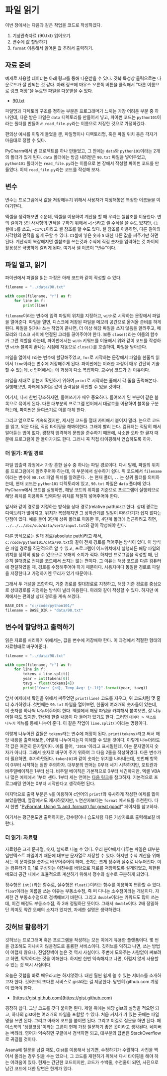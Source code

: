 # 파일 읽기

이번 장에서는 다음과 같은 작업을 코드로 작성하겠다.

1. 기상관측자료 (90.txt) 읽어오기.
1. 변수에 값 할당하기
1. `format` 이용해서 읽어온 값 추려서 출력하기.

## 자료 준비

예제로 사용할 데이터는 아래 링크를 통해 다운받을 수 있다. 깃북 특성상 클릭으로는 다운로드가 잘 안되는 것 같다. 아래 링크에 마우스 오른쪽 버튼을 클릭해서 "다른 이름으로 링크 저장"을 누르면 파일을 다운받을 수 있다.

* [90.txt](./data/90.txt)

파일명과 디렉토리 구조를 정하는 부분은 프로그래머가 느끼는 가장 어려운 부분 중 하나인데, 다운 받은 파일은 `data` 디렉토리를 만들어서 넣고, 파이썬 코드는 `python101`이라는 폴더를 만들어서 `read_file.py`라는 이름으로 저장한 것으로 가정하겠다.

편의상 예시를 이렇게 들었을 뿐, 파일명이나 디렉토리명, 혹은 파일 위치 등은 각자가 마음대로 정할 수 있다.

PyCharm에서 빈 프로젝트를 하나 만들었고, 그 안에는 `data`와 `python101`이라는 2개의 폴더가 있게 된다. `data` 폴더에는 방금 내려받은 `90.txt` 파일을 넣어두었고, `python101` 폴더에는 `read_file.py`라는 이름으로 본 장에서 작성할 파이썬 코드를 만들었다. 이제 `read_file.py`라는 코드를 작성해 보자.

## 변수

변수는 프로그램에서 값을 저장해두기 위해서 사용자가 지정해놓은 특정한 이름들을 이야기한다.

엑셀을 생각해보면 쉬운데, 엑셀을 이용하여 계산을 할 때 우리는 셀참조를 이용한다. 변의 길이가 `5`인 사각형의 면적을 구하기 위해서 `=5*5`라고 셀 수식을 쓸 수도 있지만, `C1` 셀에 `5`를 쓰고, `=C1*C1`이라고 셀 참조를 할 수도 있다. 셀 참조를 이용하면, 다른 길이의 사각형의 면적을 쉽게 구할 수 있다. `C1`셀에 넣은 숫자 `5` 대신 다른 값을 써주기만 하면된다. 계산식이 복잡해지면 셀참조를 쓰는것과 수식에 직접 숫자를 입력하는 것 차이의 활용성은 극명하게 갈리게 된다. 여기서 셀 이름이 "변수"이다.

## 파일 열고, 읽기

파이썬에서 파일을 읽는 과정은 아래 코드와 같이 작성할 수 있다.

```python
filename = "../data/90.txt"

with open(filename, "r") as f:
    for line in f:
        print(line)
```

`filename`이라는 변수에 입력 파일의 위치를 지정하고, `with`로 시작하는 문장에서 파일을 열어준다. 파일을 열면, 디스크에 저장된 파일을 메모리 공간으로 옮겨올 준비를 하게 된다. 파일을 읽거나 쓰는 작업이 끝나면, 더 이상 해당 파일을 쓰지 않음을 알려주고, 메모리와 디스크 사이에 연결된 고리를 끊어주어야 한다. 보통 `close()`라는 이름의 함수가 그런 역할을 하는데, 파이썬에서는 `with` 키워드를 이용해서 위와 같이 코드를 작성하면 `with` 블록이 끝나는 시점에 자동으로 `close()`를 호출하여, 파일을 닫아준다.

파일을 열어서 `f`라는 변수에 할당해주었고, `for`로 시작하는 문장에서 파일을 한줄씩 읽어서 `line`이라는 변수에 저장해주게 된다. 파이썬에는 이러한 과정이 매우 간단히 기술할 수 있는데, c 언어에서는 이 과정이 다소 복잡하다. 교수님 코드가 긴 이유이다.

파일을 제대로 읽는지 확인하기 위하여 `print`로 시작하는 줄에서 각 줄을 출력해본다. 실행해보면, 아래에 읽어온 값이 출력됨을 확인할 수 있을 것이다.

여기서, 다시 한번 강조하자면, 들여쓰기가 매우 중요하다. 들여쓰기 된 부분이 같은 블록으로 묶이게 된다. 다른 대부분의 프로그램 언어에서 대괄호를 이용하여 블록을 구분하는데, 파이썬은 들여쓰기로 이를 대체 한다.

그리고 앞으로도 계속되겠지만, 제시한 코드를 절대 카피해서 붙이지 말라. 눈으로 코드를 읽고, 외운 다음, 직접 타이핑을 해봐야한다. 그래야 빨리 는다. 컴퓨터는 적당히 해서 알아듣는 법이 없다. 굉장히 엄격하게 문법을 준수하기 때문에, 사소한 오타 한 글자 때문에 프로그램이 안 돌아가기도 한다. 그러니 꼭 직접 타이핑해서 연습하도록 하자.

### 더 읽기: 파일 경로

파일 입출력 과정에서 가장 흔한 실수 중 하나는 파일 경로이다. 다시 말해, 파일의 위치를 프로그램에게 알려주어야 하는데, 이 부분에서 실수하기 쉽다. 위 코드에서 `filename`이라는 변수에 `90.txt` 파일 위치를 알려준다. `.`는 현재 폴더, `..` 는 상위 폴더를 의미하는데, 현재 코드는 `python101` 디렉토리에 있고, `90.txt` 파일은 `data` 폴더에 있다. PyCharm에서 코드를 실행하면, 해당 코드의 위치를 기준으로 프로그램이 실행되므로 해당 위치를 이용하여 입력파일 위치를 적절히 넣어주어야 한다.

앞서와 같이 경로를 지정하는 방식을 상대 경로(relative path)라고 한다. 상대 경로는 디렉토리가 많아지고, 위치가 복잡해지면 그 상하관계를 일일이 따라가기가 쉽지 않다는 단점이 있다. 예를 들어 3단계 상위 폴더로 이동한 후, 4단계 폴더에 접근하려고 하면, `../../../abc/sub/data/ver1/input.txt`와 같이 작성해야 한다.

다른 방식으로는 절대 경로(absolute path)라고 해서, `c:/code/python101/data/90.txt`와 같이 전체 경로를 적어주는 방식이 있다. 이 방식은 파일 경로를 직관적으로 알 수 있고, 프로그램이 어느위치에서 실행되든 해당 파일의 위치를 정확히 찾을 수 있으므로 오해의 소지가 적다. 하지만 프로그램을 작성할 때, 단순히 절대경로 전체를 코드에서 쓰지는 않는 편이다. 그 이유는 해당 코드를 다른 컴퓨터에 전달하였을 때, 경로를 수정해주어야 하기 때문이다. 사용자마다 동일한 경로로 파일을 저장한다고 가정하기엔 무리가 있기 때문이다.

그래서 두 개념을 조합하여, 기준 경로를 절대경로로 지정하고, 해당 기준 경로를 중심으로 상대경로를 지정하는 방식이 널리 이용된다. 아래와 같이 작성할 수 있다. 하지만 예제에서는 편의상 상대 경로를 계속 쓰겠다.

```python
BASE_DIR = "c:/code/python101/"
filename = BASE_DIR + "data/90.txt"
```

## 변수에 할당하고 출력하기

읽은 자료를 처리하기 위해서는, 값을 변수에 저장해야 한다. 이 과정에서 적절한 형태의 자료형태로 바꾸어준다.

```python
filename = "../data/90.txt"

with open(filename, "r") as f:
    for line in f:
        tokens = line.split()
        year = int(tokens[0])
        tavg = float(tokens[4])
        print("Year: {:d}, Temp_Avg: {:.1f}".format(year, tavg))
```

앞서 예제에서 확인을 위해서 써두었던 `print(line)` 코드를 지우고, 위 코드처럼 몇 줄 더 추가하였다. 첫번째는 `90.txt` 파일을 열어보면, 한줄에 여러개의 숫자들이 있는데, 이 숫자를 하나씩 나누어주어야 한다. 엑셀에서 해당 파일을 카피해서 붙여보면, 잘 나누어질 때도 있지만, 한칸에 한줄 내용이 다 들어가 있기도 한다. 그러면 `데이터 > 텍스트 나누기` 메뉴를 통해 나누어 준다. 이 같은 작업이 `line.split()`이라는 명령이다.

이렇게 나누어진 값들은 `tokens`라는 변수에 저장이 된다. `print(tokens)`라고 써서 해당 내용을 출력해보면, 어떻게 나누어지는지 이해할 수 있을 것이다. 이렇게 나누더라도 각 값은 여전히 문자열이다. 예를 들어, `'2016'`이라고 표시될텐데, 이는 문자열이지 숫자가 아니다. 그래서 숫자로 바꾸어 주기 위하여 그 다음 2줄을 작성하였다. 다른 변수가 더 필요하면, 추가하면된다. `token[0]`과 같이 숫자는 위치를 나타내는데, 첫번째 항목이 0부터 시작하는 점만 주의하자. 대부분의 언어는 0부터 세기 시작하지만, 포트란과 비주얼베이직은 1부터 센다. 비주얼 베이직은 기본적으로 0부터 세긴하지만, 엑셀 VBA나 많은 예제에서 1부터 센다. 1부터 세는 언어는 [다음 링크](https://stackoverflow.com/questions/1499749/list-of-1-indexed-programming-languages)를 참고하자. 기본적으로 프로그래밍 언어는 0부터 시작한다고 생각하면 된다.

마지막으로 출력 부분은 `%`를 이용하여 c언어의 `printf`와 유사하게 작성한 예제를 많이 보았을텐데, 앞장에서도 제시하였지만, `%` 연산자보다는 `format` 메서드를 추천한다. 다시 한번 "[PyFormat: Using % and .format() for great good!](https://pyformat.info/)" 페이지를 참고하자.

여기서는 평균온도만 출력하지만, 강수량이나 습도처럼 다른 기상자료로 출력해보길 바란다.

### 더 읽기: 자료형

자료형은 크게 문자열, 숫자, 날짜로 나눌 수 있다. 우리 분야에서 다루는 파일은 대부분 일반텍스트 파일이기 때문에 대부분 문자열로 저장할 수 있다. 하지만 수식 계산을 위해서는 이 문자열을 숫자로 바꾸어주어야 하며, 숫자는 크게 정수와 실수로 나누어진다. 이는 컴퓨터가 0, 1로 구성되는 이진수를 바탕으로 자료를 저장하도록 설계되었고, 제한된 메모리 공간 내에서 효율적으로 계산하기 위해서 정수와 실수로 구분하게 되었다.

정수형은 `int()`라는 함수로, 실수형은 `float()`이라는 함수를 이용하여 변환할 수 있다. `float`이라는 이름을 쓰는 이유는 부동소수점, 즉 떠 다니는 소수점이라는 개념이다. 자세한 건 부동소수점으로 검색해보기 바란다. 그리고 `double`이라는 키워드도 많이 쓰는데, 이건 배정도 부동소수점, 즉 2배 정밀하단 뜻이다. 그래서 `double`이다. 2배 정밀하단 의미도 약간 오해의 소지가 있지만, 자세한 설명은 생략하겠다.

## 깃허브 활용하기

깃허브는 프로그래머 혹은 프로그램을 작성하는 모든 이에게 유용한 플랫폼이다. 몇 번을 강조해도 지나치지 않을정도로 훌륭한 서비스이다. 깃허브를 익히고 나면, 쓰는 방법이 어렵지 않으나, 진입장벽이 높은 것 역시 사실이다. 주변에 도와주는 사람없이 써보려고 하면, 막막하다는 것을 이해한다. 하지만 한번 익숙해지고 나면, 어렵지 않게 사용할 수 있는 것 역시 사실이다.

오늘은 깃헙을 바로 배우라고는 하지않겠다. 대신 훨씬 쉽게 쓸 수 있는 서비스를 소개하고자 한다. 깃허브의 또다른 서비스로 gist라는 걸 제공한다. 당연히 github.com 계정이 있어야 한다.

* [https://gist.github.com](https://gist.github.com)

굉장히 쉽다. 그냥 코드를 갖다 붙이면 된다. 제일 위에는 해당 gist의 설명을 적으면 되고, 하나의 gist에는 여러개의 파일을 포함할 수 있다. 처음 커서가 가 있는 곳에는 파일명을 쓰면 된다. 그리고 아래에 코드를 붙이면 된다. 그리고 이걸로 질문을 하면 된다. 페이스북의 "생활코딩"이라는 그룹이 현재 가장 질문하기 좋은 곳이라고 생각된다. 네이버는 버려라. 영어가 익숙하면 구글에서 검색하면 되고, 대부분의 답변은 StackOverflow로 귀결될 것이다.

Asana에 질문을 남길 때도, Gist를 이용해서 남기면, 수정하기가 수월하다. 사진을 찍어서 올리는 경우 읽을 수는 있으나, 그 코드를 재현하기 위해서 다시 타이핑을 해야 하는 어려움이 있다. 현재는 간단한 코드이지만, 코드가 수백줄, 수천줄이 되면, 사진으로 남긴 코드에 대한 답변은 한계가 있다.